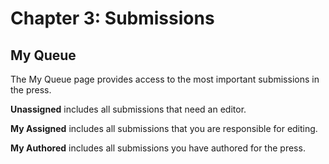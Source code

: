 # Chapter 3: Submissions
## My Queue

The My Queue page provides access to the most important submissions in the press.

**Unassigned** includes all submissions that need an editor.

**My Assigned** includes all submissions that you are responsible for editing.

**My Authored** includes all submissions you have authored for the press.